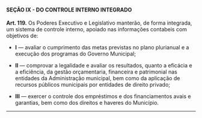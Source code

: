 #### SEÇÃO IX - DO CONTROLE INTERNO INTEGRADO


**Art. 119.** Os Poderes Executivo e Legislativo manterão, de forma integrada, um sistema de controle interno, apoiado nas informações contabeis com objetivos de: 

- **I** — avaliar o cumprimento das metas previstas no plano plurianual e a execução dos programas do Governo Municipal; 

- **II** — comprovar a legalidade e avaliar os resultados, quanto a eficácia e a eficiência, da gestão orçamentaria, financeira e patrimonial nas entidades da Administração municipal, bem como da aplicação de recursos públicos municipais por entidades de direito privado;

- **III** — exercer o controle dos empréstimos e dos financiamentos avais e garantias, bem como dos direitos e haveres do Município.

---